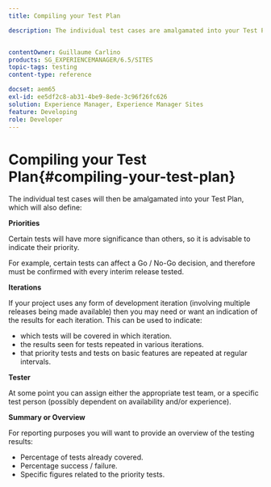 ```yaml
---
title: Compiling your Test Plan

description: The individual test cases are amalgamated into your Test Plan


contentOwner: Guillaume Carlino
products: SG_EXPERIENCEMANAGER/6.5/SITES
topic-tags: testing
content-type: reference

docset: aem65
exl-id: ee5df2c8-ab31-4be9-8ede-3c96f26fc626
solution: Experience Manager, Experience Manager Sites
feature: Developing
role: Developer
---
```

# Compiling your Test Plan{#compiling-your-test-plan}

The individual test cases will then be amalgamated into your Test Plan, which will also define:

**Priorities**

Certain tests will have more significance than others, so it is advisable to indicate their priority.

For example, certain tests can affect a Go / No-Go decision, and therefore must be confirmed with every interim release tested.

**Iterations**

If your project uses any form of development iteration (involving multiple releases being made available) then you may need or want an indication of the results for each iteration. This can be used to indicate:

* which tests will be covered in which iteration.
* the results seen for tests repeated in various iterations.
* that priority tests and tests on basic features are repeated at regular intervals.

**Tester**

At some point you can assign either the appropriate test team, or a specific test person (possibly dependent on availability and/or experience).

**Summary or Overview**

For reporting purposes you will want to provide an overview of the testing results:

* Percentage of tests already covered.
* Percentage success / failure.
* Specific figures related to the priority tests.
